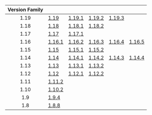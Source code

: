 | Version Family | | | | | |
|:---:|---|---|---|---|---|
| 1.19 | [1.19](https://github.com/BaldGang/spigot-build/releases/download/20230122/spigot-1.19.jar) | [1.19.1](https://github.com/BaldGang/spigot-build/releases/download/20230122/spigot-1.19.1.jar) | [1.19.2](https://github.com/BaldGang/spigot-build/releases/download/20230122/spigot-1.19.2.jar) | [1.19.3](https://github.com/BaldGang/spigot-build/releases/download/20230122/spigot-1.19.3.jar) | |
| 1.18 | [1.18](https://github.com/BaldGang/spigot-build/releases/download/20230122/spigot-1.18.jar) | [1.18.1](https://github.com/BaldGang/spigot-build/releases/download/20230122/spigot-1.18.1.jar) | [1.18.2](https://github.com/BaldGang/spigot-build/releases/download/20230122/spigot-1.18.2.jar) | | |
| 1.17 | [1.17](https://github.com/BaldGang/spigot-build/releases/download/20230122/spigot-1.17.jar) | [1.17.1](https://github.com/BaldGang/spigot-build/releases/download/20230122/spigot-1.17.1.jar) | | | |
| 1.16 | [1.16.1](https://github.com/BaldGang/spigot-build/releases/download/20230122/spigot-1.16.1.jar) | [1.16.2](https://github.com/BaldGang/spigot-build/releases/download/20230122/spigot-1.16.2.jar) | [1.16.3](https://github.com/BaldGang/spigot-build/releases/download/20230122/spigot-1.16.3.jar) | [1.16.4](https://github.com/BaldGang/spigot-build/releases/download/20230122/spigot-1.16.4.jar) | [1.16.5](https://github.com/BaldGang/spigot-build/releases/download/20230122/spigot-1.16.5.jar) |
| 1.15 | [1.15](https://github.com/BaldGang/spigot-build/releases/download/20230122/spigot-1.15.jar) | [1.15.1](https://github.com/BaldGang/spigot-build/releases/download/20230122/spigot-1.15.1.jar) | [1.15.2](https://github.com/BaldGang/spigot-build/releases/download/20230122/spigot-1.15.2.jar) | | |
| 1.14 | [1.14](https://github.com/BaldGang/spigot-build/releases/download/20230122/spigot-1.14.jar) | [1.14.1](https://github.com/BaldGang/spigot-build/releases/download/20230122/spigot-1.14.1.jar) | [1.14.2](https://github.com/BaldGang/spigot-build/releases/download/20230122/spigot-1.14.2.jar) | [1.14.3](https://github.com/BaldGang/spigot-build/releases/download/20230122/spigot-1.14.3.jar) | [1.14.4](https://github.com/BaldGang/spigot-build/releases/download/20230122/spigot-1.14.4.jar) |
| 1.13 | [1.13](https://github.com/BaldGang/spigot-build/releases/download/20230122/spigot-1.13.jar) | [1.13.1](https://github.com/BaldGang/spigot-build/releases/download/20230122/spigot-1.13.1.jar) | [1.13.2](https://github.com/BaldGang/spigot-build/releases/download/20230122/spigot-1.13.2.jar) | | |
| 1.12 | [1.12](https://github.com/BaldGang/spigot-build/releases/download/20230122/spigot-1.12.jar) | [1.12.1](https://github.com/BaldGang/spigot-build/releases/download/20230122/spigot-1.12.1.jar) | [1.12.2](https://github.com/BaldGang/spigot-build/releases/download/20230122/spigot-1.12.2.jar) | | |
| 1.11 | [1.11.2](https://github.com/BaldGang/spigot-build/releases/download/20230122/spigot-1.11.2.jar) | | | | |
| 1.10 | [1.10.2](https://github.com/BaldGang/spigot-build/releases/download/20230122/spigot-1.10.2.jar) | | | | |
| 1.9 | [1.9.4](https://github.com/BaldGang/spigot-build/releases/download/20230122/spigot-1.9.4.jar) | | | | |
| 1.8 | [1.8.8](https://github.com/BaldGang/spigot-build/releases/download/20230122/spigot-1.8.8.jar) | | | | |
